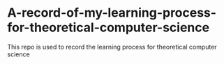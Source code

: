 # A-record-of-my-learning-process-for-theoretical-computer-science
This repo is used to record the learning process for theoretical computer science
